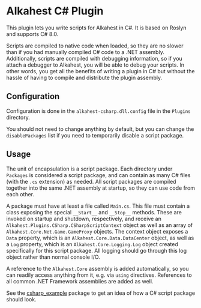 # Alkahest C# Plugin

This plugin lets you write scripts for Alkahest in C#. It is based on Roslyn and
supports C# 8.0.

Scripts are compiled to native code when loaded, so they are no slower than if
you had manually compiled C# code to a .NET assembly. Additionally, scripts are
compiled with debugging information, so if you attach a debugger to Alkahest,
you will be able to debug your scripts. In other words, you get all the benefits
of writing a plugin in C# but without the hassle of having to compile and
distribute the plugin assembly.

## Configuration

Configuration is done in the `alkahest-csharp.dll.config` file in the `Plugins`
directory.

You should not need to change anything by default, but you can change the
`disablePackages` list if you need to temporarily disable a script package.

## Usage

The unit of encapsulation is a script package. Each directory under `Packages`
is considered a script package, and can contain as many C# files (with the `.cs`
extension) as needed. All script packages are compiled together into the same
.NET assembly at startup, so they can use code from each other.

A package must have at least a file called `Main.cs`. This file must contain a
class exposing the special `__Start__` and `__Stop__` methods. These are invoked
on startup and shutdown, respectively, and receive an
`Alkahest.Plugins.CSharp.CSharpScriptContext` object as well as an array of
`Alkahest.Core.Net.Game.GameProxy` objects. The context object exposes a `Data`
property, which is an `Alkahest.Core.Data.DataCenter` object, as well as a `Log`
property, which is an `Alkahest.Core.Logging.Log` object created specifically
for this script package. All logging should go through this log object rather
than normal console I/O.

A reference to the `Alkahest.Core` assembly is added automatically, so you can
readily access anything from it, e.g. via `using` directives. References to all
common .NET Framework assemblies are added as well.

See the
[csharp_example](https://github.com/tera-alkahest/alkahest-csharp-example)
package to get an idea of how a C# script package should look.
